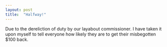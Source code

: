 ```yaml
---
layout: post
title:  "Halfway!"
---
```


Due to the dereliction of duty by our layabout commissioner. I have taken it upon myself to tell everyone how likely they are to get their misbegotten $100 back.
